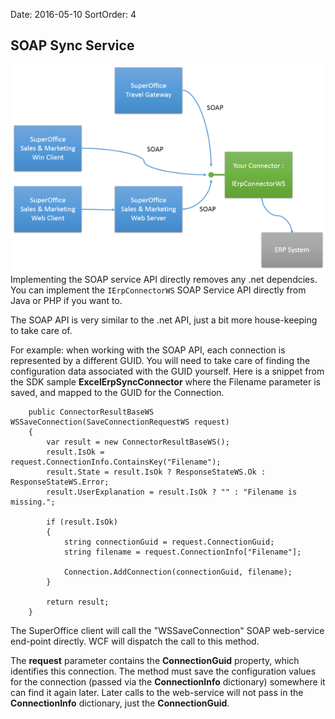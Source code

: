 Date: 2016-05-10
SortOrder: 4

SOAP Sync Service
-----------------

![](Slide2.png)
Implementing the SOAP service API directly removes any .net dependcies. You can implement the `IErpConnectorWS` SOAP Service API directly from Java or PHP if you want to.

The SOAP API is very similar to the .net API, just a bit more house-keeping to take care of.

For example: when working with the SOAP API, each connection is represented by a different GUID. You will need to take care of finding the configuration data associated with the GUID yourself. Here is a snippet from the SDK sample **ExcelErpSyncConnector** where the Filename parameter is saved, and mapped to the GUID for the Connection.

```
    public ConnectorResultBaseWS
WSSaveConnection(SaveConnectionRequestWS request)
    {
        var result = new ConnectorResultBaseWS();
        result.IsOk =
request.ConnectionInfo.ContainsKey("Filename");
        result.State = result.IsOk ? ResponseStateWS.Ok :
ResponseStateWS.Error;
        result.UserExplanation = result.IsOk ? "" : "Filename is
missing.";

        if (result.IsOk)
        {
            string connectionGuid = request.ConnectionGuid;
            string filename = request.ConnectionInfo["Filename"];

            Connection.AddConnection(connectionGuid, filename);
        }

        return result;
    }
```

The SuperOffice client will call the "WSSaveConnection" SOAP web-service end-point directly. WCF will dispatch the call to this method.

The **request** parameter contains the **ConnectionGuid** property, which identifies this connection. The method must save the configuration values for the connection (passed via the **ConnectionInfo** dictionary) somewhere it can find it again later. Later calls to the web-service will not pass in the **ConnectionInfo** dictionary, just the **ConnectionGuid**.
